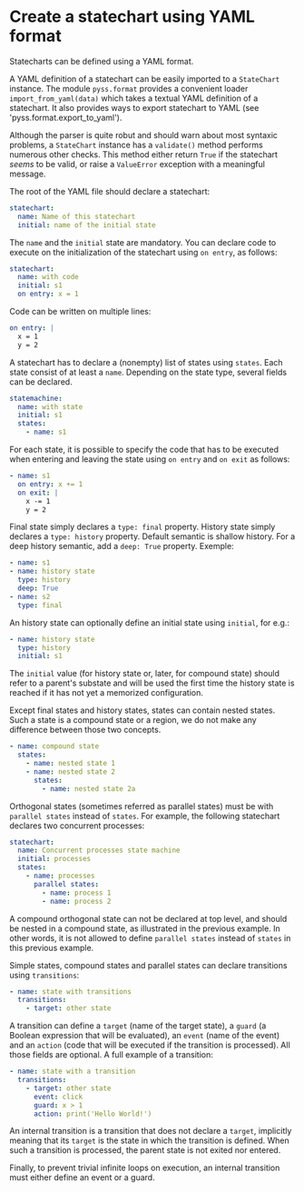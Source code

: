 # Create a statechart using YAML format

Statecharts can be defined using a YAML format.

A YAML definition of a statechart can be easily imported to a `StateChart` instance.
The module `pyss.format` provides a convenient loader `import_from_yaml(data)` which takes a textual YAML definition
of a statechart. It also provides ways to export statechart to YAML (see 'pyss.format.export_to_yaml').

Although the parser is quite robut and should warn about most syntaxic problems, a `StateChart` instance has a
`validate()` method performs numerous other checks. This method either return `True` if the statechart *seems* to
be valid, or raise a `ValueError` exception with a meaningful message.



The root of the YAML file should declare a statechart:
```yaml
statechart:
  name: Name of this statechart
  initial: name of the initial state
```

The `name` and the `initial` state are mandatory.
You can declare code to execute on the initialization of the statechart using `on entry`, as follows:
```yaml
statechart:
  name: with code
  initial: s1
  on entry: x = 1
```

Code can be written on multiple lines:
```yaml
on entry: |
  x = 1
  y = 2
```

A statechart has to declare a (nonempty) list of states using `states`.
Each state consist of at least a `name`. Depending on the state type, several fields can be declared.

```yaml
statemachine:
  name: with state
  initial: s1
  states:
    - name: s1
```

For each state, it is possible to specify the code that has to be executed when entering and leaving the
state using `on entry` and `on exit` as follows:
```yaml
- name: s1
  on entry: x += 1
  on exit: |
    x -= 1
    y = 2
```

Final state simply declares a `type: final` property.
History state simply declares a `type: history` property. Default semantic is shallow history.
For a deep history semantic, add a `deep: True` property. Exemple:
```yaml
- name: s1
- name: history state
  type: history
  deep: True
- name: s2
  type: final
```

An history state can optionally define an initial state using `initial`, for e.g.:
```yaml
- name: history state
  type: history
  initial: s1
```
The `initial` value (for history state or, later, for compound state) should refer to a parent's
substate and will be used the first time the history state is reached if it has not yet a memorized configuration.

Except final states and history states, states can contain nested states.
Such a state is a compound state or a region, we do not make any difference between those two concepts.
```yaml
- name: compound state
  states:
    - name: nested state 1
    - name: nested state 2
      states:
        - name: nested state 2a
```

Orthogonal states (sometimes referred as parallel states) must be with `parallel states` instead of `states`.
For example, the following statechart declares two concurrent processes:
```yaml
statechart:
  name: Concurrent processes state machine
  initial: processes
  states:
    - name: processes
      parallel states:
        - name: process 1
        - name: process 2
```

A compound orthogonal state can not be declared at top level, and should be nested in a compound state, as
illustrated in the previous example. In other words, it is not allowed to define `parallel states`
instead of `states` in this previous example.

Simple states, compound states and parallel states can declare transitions using `transitions`:
```yaml
- name: state with transitions
  transitions:
    - target: other state
```

A transition can define a `target` (name of the target state), a `guard` (a Boolean expression
that will be evaluated), an `event` (name of the event) and an `action` (code that will be executed if the
transition is processed). All those fields are optional. A full example of a transition:
```yaml
- name: state with a transition
  transitions:
    - target: other state
      event: click
      guard: x > 1
      action: print('Hello World!')
```
An internal transition is a transition that does not declare a `target`, implicitly meaning that its `target` is
the state in which the transition is defined. When such a transition is processed, the parent state is not exited nor
entered.

Finally, to prevent trivial infinite loops on execution, an internal transition must either define an event or a guard.

